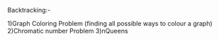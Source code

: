 Backtracking:-

1)Graph Coloring Problem (finding all possible ways to colour a graph)
2)Chromatic number Problem
3)nQueens
